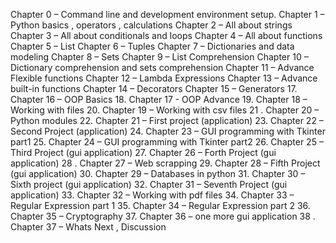 Chapter 0 – Command line  and development environment setup.
Chapter 1 – Python basics , operators  , calculations 
Chapter 2 – All about strings
Chapter 3 – All about conditionals and loops
Chapter 4 – All about functions 
Chapter 5 – List 
Chapter 6 – Tuples
Chapter 7 – Dictionaries and data modeling 
Chapter 8 – Sets
Chapter 9 – List Comprehension
Chapter 10 – Dictionary comprehension and sets comprehension 
Chapter 11 – Advance Flexible functions 
Chapter 12 – Lambda Expressions 
Chapter 13 – Advance built-in functions 
Chapter 14 – Decorators 
Chapter 15 – Generators
17. Chapter 16 – OOP Basics 
18. Chapter 17 -  OOP Advance 
19. Chapter 18 – Working with files 
20. Chapter 19 – Working with csv files 
21 . Chapter 20 – Python modules 
22. Chapter 21 – First project (application)
23. Chapter 22 – Second Project (application)
24. Chapter 23 – GUI programming with Tkinter part1 
25. Chapter 24 – GUI programming with Tkinter part2 
26. Chapter 25 – Third Project (gui application)
27. Chapter 26 – Forth Project (gui application)
28 . Chapter 27 – Web scrapping 
29. Chapter 28 – Fifth Project (gui application)
30. Chapter 29 – Databases in python 
31. Chapter 30 – Sixth project (gui application)
32. Chapter 31 – Seventh Project (gui application)
33. Chapter 32 – Working with pdf files 
34. Chapter 33 – Regular Expression part 1
35. Chapter 34 – Regular Expression part 2
36. Chapter 35 – Cryptography 
37. Chapter 36 – one more gui application 
38 . Chapter 37 –  Whats Next , Discussion